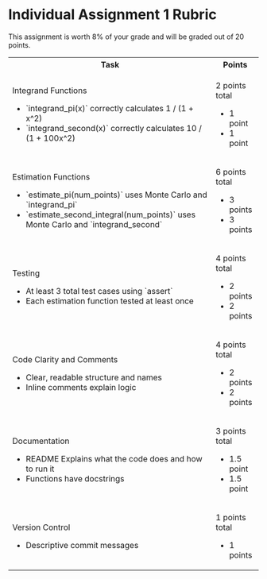 # Individual Assignment 1 Rubric

This assignment is worth 8% of your grade and will be graded out of 20 points.

<table>
<tr>
    <th>Task</th>
    <th>Points</th>
</tr>

<tr>
    <td>
        <p>Integrand Functions</p>
        <ul>
            <li>`integrand_pi(x)` correctly calculates 1 / (1 + x^2)</li>
            <li>`integrand_second(x)` correctly calculates 10 / (1 + 100x^2)</li>
        </ul>
    </td>
    <td>
        <p>2 points total</p>
        <ul>
            <li>1 point</li>
            <li>1 point</li>
        </ul>
    </td>
</tr>

<tr>
    <td>
        <p>Estimation Functions</p>
        <ul>
            <li>`estimate_pi(num_points)` uses Monte Carlo and `integrand_pi`</li>
            <li>`estimate_second_integral(num_points)` uses Monte Carlo and `integrand_second`</li>
        </ul>
    </td>
    <td>
        <p>6 points total</p>
        <ul>
            <li>3 points</li>
            <li>3 points</li>
        </ul>
    </td>
</tr>

<tr>
    <td>
        <p>Testing</p>
        <ul>
            <li>At least 3 total test cases using `assert`</li>
            <li>Each estimation function tested at least once</li>
        </ul>
    </td>
    <td>
        <p>4 points total</p>
        <ul>
            <li>2 points</li>
            <li>2 points</li>
        </ul>
    </td>
</tr>

<tr>
    <td>
        <p>Code Clarity and Comments</p>
        <ul>
            <li>Clear, readable structure and names</li>
            <li>Inline comments explain logic</li>
        </ul>
    </td>
    <td>
        <p>4 points total</p>
        <ul>
            <li>2 points</li>
            <li>2 points</li>
        </ul>
    </td>
</tr>

<tr>
    <td>
        <p>Documentation</p>
        <ul>
            <li>README Explains what the code does and how to run it</li>
            <li>Functions have docstrings</li>
        </ul>
    </td>
    <td>
        <p>3 points total</p>
        <ul>
            <li>1.5 point</li>
            <li>1.5 point</li>
        </ul>
    </td>
</tr>

<tr>
    <td>
        <p>Version Control</p>
        <ul>
            <li>Descriptive commit messages</li>
        </ul>
    </td>
    <td>
        <p>1 points total</p>
        <ul>
            <li>1 points</li>
        </ul>
    </td>
</tr>

</table>